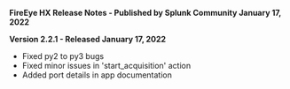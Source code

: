 **FireEye HX Release Notes - Published by Splunk Community January 17, 2022**


**Version 2.2.1 - Released January 17, 2022**

* Fixed py2 to py3 bugs
* Fixed minor issues in 'start_acquisition' action
* Added port details in app documentation